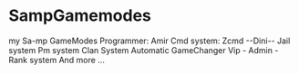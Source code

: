 # SampGamemodes
my Sa-mp GameModes
Programmer: Amir 
Cmd system: Zcmd
--Dini--
Jail system
Pm system
Clan System
Automatic GameChanger
Vip - Admin - Rank system
And more ...
